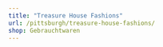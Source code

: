 ```yaml
---
title: "Treasure House Fashions"
url: /pittsburgh/treasure-house-fashions/
shop: Gebrauchtwaren
---
```

